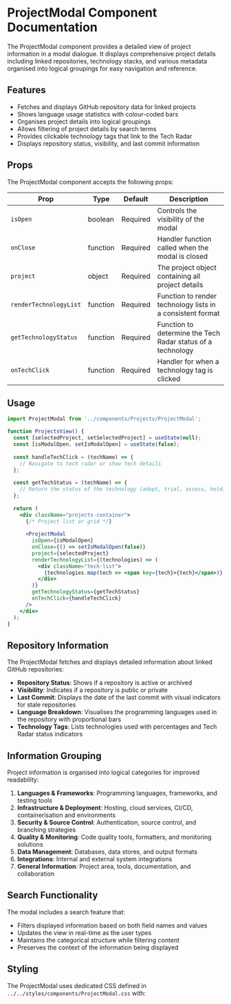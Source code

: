 # ProjectModal Component Documentation

The ProjectModal component provides a detailed view of project information in a modal dialogue. It displays comprehensive project details including linked repositories, technology stacks, and various metadata organised into logical groupings for easy navigation and reference.

## Features

- Fetches and displays GitHub repository data for linked projects
- Shows language usage statistics with colour-coded bars
- Organises project details into logical groupings
- Allows filtering of project details by search terms
- Provides clickable technology tags that link to the Tech Radar
- Displays repository status, visibility, and last commit information

## Props

The ProjectModal component accepts the following props:

| Prop                   | Type     | Default  | Description                                                 |
| ---------------------- | -------- | -------- | ----------------------------------------------------------- |
| `isOpen`               | boolean  | Required | Controls the visibility of the modal                        |
| `onClose`              | function | Required | Handler function called when the modal is closed            |
| `project`              | object   | Required | The project object containing all project details           |
| `renderTechnologyList` | function | Required | Function to render technology lists in a consistent format  |
| `getTechnologyStatus`  | function | Required | Function to determine the Tech Radar status of a technology |
| `onTechClick`          | function | Required | Handler for when a technology tag is clicked                |

## Usage

```jsx
import ProjectModal from '../components/Projects/ProjectModal';

function ProjectsView() {
  const [selectedProject, setSelectedProject] = useState(null);
  const [isModalOpen, setIsModalOpen] = useState(false);
  
  const handleTechClick = (techName) => {
    // Navigate to tech radar or show tech details
  };
  
  const getTechStatus = (techName) => {
    // Return the status of the technology (adopt, trial, assess, hold)
  };
  
  return (
    <div className="projects-container">
      {/* Project list or grid */}
      
      <ProjectModal
        isOpen={isModalOpen}
        onClose={() => setIsModalOpen(false)}
        project={selectedProject}
        renderTechnologyList={(technologies) => (
          <div className="tech-list">
            {technologies.map(tech => <span key={tech}>{tech}</span>)}
          </div>
        )}
        getTechnologyStatus={getTechStatus}
        onTechClick={handleTechClick}
      />
    </div>
  );
}
```

## Repository Information

The ProjectModal fetches and displays detailed information about linked GitHub repositories:

- **Repository Status**: Shows if a repository is active or archived
- **Visibility**: Indicates if a repository is public or private
- **Last Commit**: Displays the date of the last commit with visual indicators for stale repositories
- **Language Breakdown**: Visualises the programming languages used in the repository with proportional bars
- **Technology Tags**: Lists technologies used with percentages and Tech Radar status indicators

## Information Grouping

Project information is organised into logical categories for improved readability:

1. **Languages & Frameworks**: Programming languages, frameworks, and testing tools
1. **Infrastructure & Deployment**: Hosting, cloud services, CI/CD, containerisation and environments
1. **Security & Source Control**: Authentication, source control, and branching strategies
1. **Quality & Monitoring**: Code quality tools, formatters, and monitoring solutions
1. **Data Management**: Databases, data stores, and output formats
1. **Integrations**: Internal and external system integrations
1. **General Information**: Project area, tools, documentation, and collaboration

## Search Functionality

The modal includes a search feature that:

- Filters displayed information based on both field names and values
- Updates the view in real-time as the user types
- Maintains the categorical structure while filtering content
- Preserves the context of the information being displayed

## Styling

The ProjectModal uses dedicated CSS defined in `../../styles/components/ProjectModal.css` with:
